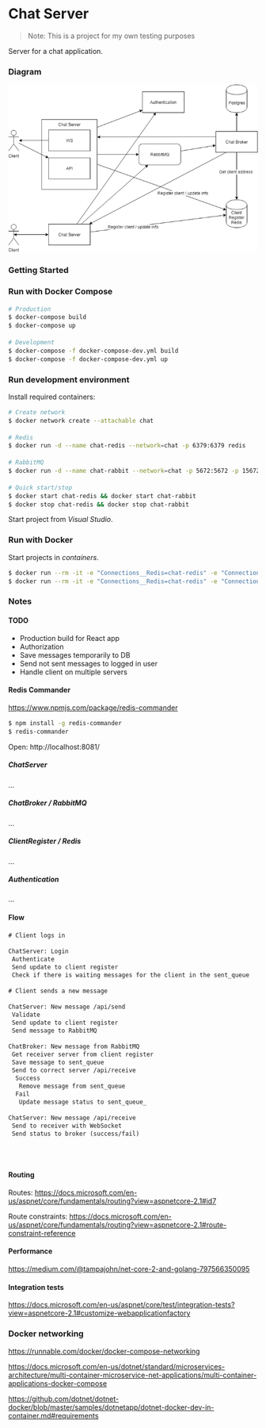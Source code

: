 # Chat Server

> Note: This is a project for my own testing purposes

Server for a chat application.

### Diagram

![diagram](./docs/chat-server.png)

### Getting Started

### Run with Docker Compose

```sh
# Production
$ docker-compose build
$ docker-compose up

# Development
$ docker-compose -f docker-compose-dev.yml build
$ docker-compose -f docker-compose-dev.yml up
```

### Run development environment

Install required containers:

```sh
# Create network
$ docker network create --attachable chat

# Redis
$ docker run -d --name chat-redis --network=chat -p 6379:6379 redis

# RabbitMQ
$ docker run -d --name chat-rabbit --network=chat -p 5672:5672 -p 15672:15672 rabbitmq:3-management

# Quick start/stop
$ docker start chat-redis && docker start chat-rabbit
$ docker stop chat-redis && docker stop chat-rabbit
```

Start project from _Visual Studio_.

### Run with Docker

Start projects in _containers_.

```sh
$ docker run --rm -it -e "Connections__Redis=chat-redis" -e "Connections__RabbitMQ=chat-rabbit" -e "DOTNET_RUNNING_IN_CONTAINER=true" -p 5000:5000 --name chat-server --network=chat -v C:\src\GitHub\chat-server\src\ChatServer:/app/ -w /app microsoft/dotnet:2.1-sdk dotnet watch run
$ docker run --rm -it -e "Connections__Redis=chat-redis" -e "Connections__RabbitMQ=chat-rabbit" -e "DOTNET_RUNNING_IN_CONTAINER=true" -p 5000:5000 --name chat-server --network=chat -v C:\src\GitHub\chat-server\src\ChatBroker:/app/ -w /app microsoft/dotnet:2.1-sdk dotnet watch run
```

### Notes

#### TODO

* Production build for React app
* Authorization
* Save messages temporarily to DB
* Send not sent messages to logged in user
* Handle client on multiple servers
 
#### Redis Commander

https://www.npmjs.com/package/redis-commander

```sh
$ npm install -g redis-commander
$ redis-commander
```

Open: http://localhost:8081/

##### ChatServer

...

##### ChatBroker / RabbitMQ

...

##### ClientRegister / Redis

...

##### Authentication

...


#### Flow

```
# Client logs in

ChatServer: Login
 Authenticate
 Send update to client register
 Check if there is waiting messages for the client in the sent_queue

# Client sends a new message

ChatServer: New message /api/send
 Validate
 Send update to client register
 Send message to RabbitMQ

ChatBroker: New message from RabbitMQ
 Get receiver server from client register
 Save message to sent_queue
 Send to correct server /api/receive
  Success
   Remove message from sent_queue
  Fail
   Update message status to sent_queue_

ChatServer: New message /api/receive
 Send to receiver with WebSocket
 Send status to broker (success/fail)

 


```

#### Routing

Routes: https://docs.microsoft.com/en-us/aspnet/core/fundamentals/routing?view=aspnetcore-2.1#id7

Route constraints: 
https://docs.microsoft.com/en-us/aspnet/core/fundamentals/routing?view=aspnetcore-2.1#route-constraint-reference


#### Performance

https://medium.com/@tampajohn/net-core-2-and-golang-797566350095

#### Integration tests

https://docs.microsoft.com/en-us/aspnet/core/test/integration-tests?view=aspnetcore-2.1#customize-webapplicationfactory

### Docker networking

https://runnable.com/docker/docker-compose-networking

https://docs.microsoft.com/en-us/dotnet/standard/microservices-architecture/multi-container-microservice-net-applications/multi-container-applications-docker-compose

https://github.com/dotnet/dotnet-docker/blob/master/samples/dotnetapp/dotnet-docker-dev-in-container.md#requirements